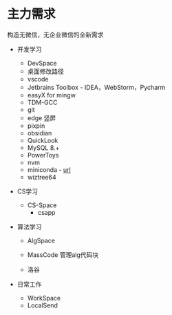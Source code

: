 # 主力需求

构造无微信，无企业微信的全新需求

- 开发学习
  - DevSpace
  - 桌面修改路径
  - vscode
  - Jetbrains Toolbox - IDEA，WebStorm，Pycharm
  - easyX for mingw
  - TDM-GCC
  - git
  - edge 竖屏
  - pixpin
  - obsidian
  - QuickLook
  - MySQL 8.+
  - PowerToys
  - nvm
  - miniconda - [url](https://mirrors.tuna.tsinghua.edu.cn/anaconda/miniconda/)
  - wiztree64
- CS学习
  - CS-Space
    - csapp
- 算法学习

  - AlgSpace

  - MassCode 管理alg代码块

  - 洛谷
- 日常工作
  - WorkSpace
  - LocalSend